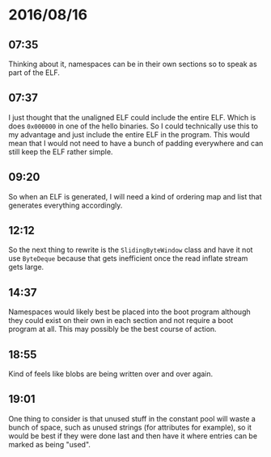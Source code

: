 # 2016/08/16

## 07:35

Thinking about it, namespaces can be in their own sections so to speak as part
of the ELF.

## 07:37

I just thought that the unaligned ELF could include the entire ELF. Which
is does `0x000000` in one of the hello binaries. So I could technically use
this to my advantage and just include the entire ELF in the program. This
would mean that I would not need to have a bunch of padding everywhere and
can still keep the ELF rather simple.

## 09:20

So when an ELF is generated, I will need a kind of ordering map and list that
generates everything accordingly.

## 12:12

So the next thing to rewrite is the `SlidingByteWindow` class and have it not
use `ByteDeque` because that gets inefficient once the read inflate stream gets
large.

## 14:37

Namespaces would likely best be placed into the boot program although they
could exist on their own in each section and not require a boot program at
all. This may possibly be the best course of action.

## 18:55

Kind of feels like blobs are being written over and over again.

## 19:01

One thing to consider is that unused stuff in the constant pool will waste a
bunch of space, such as unused strings (for attributes for example), so it
would be best if they were done last and then have it where entries can be
marked as being "used".

